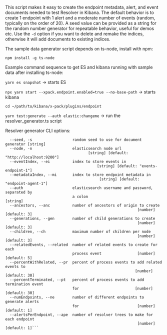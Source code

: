 This script makes it easy to create the endpoint metadata, alert, and event documents needed to test Resolver in Kibana.
The default behavior is to create 1 endpoint with 1 alert and a moderate number of events (random, typically on the order of 20).
A seed value can be provided as a string for the random number generator for repeatable behavior, useful for demos etc.
Use the `-d` option if you want to delete and remake the indices, otherwise it will add documents to existing indices.

The sample data generator script depends on ts-node, install with npm:

```npm install -g ts-node```

Example command sequence to get ES and kibana running with sample data after installing ts-node:

```yarn es snapshot``` -> starts ES

```npx yarn start --xpack.endpoint.enabled=true --no-base-path``` -> starts kibana

```cd ~/path/to/kibana/x-pack/plugins/endpoint```

```yarn test:generate --auth elastic:changeme``` -> run the resolver_generator.ts script

Resolver generator CLI options:
```--help                      Show help                                [boolean]
  --seed, -s                  random seed to use for document generator [string]
  --node, -n                  elasticsearch node url
                                     [string] [default: "http://localhost:9200"]
  --eventIndex, --ei          index to store events in
                                         [string] [default: "events-endpoint-1"]
  --metadataIndex, --mi       index to store endpoint metadata in
                                          [string] [default: "endpoint-agent-1"]
  --auth                      elasticsearch username and password, separated by
                              a colon                                   [string]
  --ancestors, --anc          number of ancestors of origin to create
                                                           [number] [default: 3]
  --generations, --gen        number of child generations to create
                                                           [number] [default: 3]
  --children, --ch            maximum number of children per node
                                                           [number] [default: 3]
  --relatedEvents, --related  number of related events to create for each
                              process event                [number] [default: 5]
  --percentWithRelated, --pr  percent of process events to add related events to
                                                          [number] [default: 30]
  --percentTerminated, --pt   percent of process events to add termination event
                              for                         [number] [default: 30]
  --numEndpoints, --ne        number of different endpoints to generate alerts
                              for                          [number] [default: 1]
  --alertsPerEndpoint, --ape  number of resolver trees to make for each endpoint
                                                           [number] [default: 1]```
